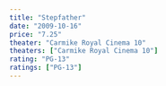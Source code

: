 ```yaml
---
title: "Stepfather"
date: "2009-10-16"
price: "7.25"
theater: "Carmike Royal Cinema 10"
theaters: ["Carmike Royal Cinema 10"]
rating: "PG-13"
ratings: ["PG-13"]
---
```


